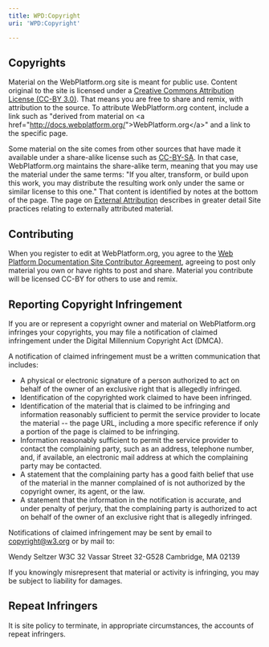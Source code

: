 ```yaml
---
title: WPD:Copyright
uri: 'WPD:Copyright'

---
```

## Copyrights

Material on the WebPlatform.org site is meant for public use. Content original to the site is licensed under a [Creative Commons Attribution License (CC-BY 3.0)](https://creativecommons.org/licenses/by/3.0/). That means you are free to share and remix, with attribution to the source. To attribute WebPlatform.org content, include a link such as "derived from material on \<a href="<http://docs.webplatform.org/>"\>WebPlatform.org\</a\>" and a link to the specific page.

Some material on the site comes from other sources that have made it available under a share-alike license such as [CC-BY-SA](https://creativecommons.org/licenses/by-sa/3.0/). In that case, WebPlatform.org maintains the share-alike term, meaning that you may use the material under the same terms: "If you alter, transform, or build upon this work, you may distribute the resulting work only under the same or similar license to this one." That content is identified by notes at the bottom of the page. The page on [External Attribution](http://docs.webplatform.org/wiki/WPD:External_Attribution) describes in greater detail Site practices relating to externally attributed material.

## Contributing

When you register to edit at WebPlatform.org, you agree to the [Web Platform Documentation Site Contributor Agreement](http://docs.webplatform.org/wiki/MediaWiki:Site-terms-of-service), agreeing to post only material you own or have rights to post and share. Material you contribute will be licensed CC-BY for others to use and remix.

## Reporting Copyright Infringement

If you are or represent a copyright owner and material on WebPlatform.org infringes your copyrights, you may file a notification of claimed infringement under the Digital Millennium Copyright Act (DMCA).

A notification of claimed infringement must be a written communication that includes:

-   A physical or electronic signature of a person authorized to act on behalf of the owner of an exclusive right that is allegedly infringed.
-   Identification of the copyrighted work claimed to have been infringed.
-   Identification of the material that is claimed to be infringing and information reasonably sufficient to permit the service provider to locate the material -- the page URL, including a more specific reference if only a portion of the page is claimed to be infringing.
-   Information reasonably sufficient to permit the service provider to contact the complaining party, such as an address, telephone number, and, if available, an electronic mail address at which the complaining party may be contacted.
-   A statement that the complaining party has a good faith belief that use of the material in the manner complained of is not authorized by the copyright owner, its agent, or the law.
-   A statement that the information in the notification is accurate, and under penalty of perjury, that the complaining party is authorized to act on behalf of the owner of an exclusive right that is allegedly infringed.

Notifications of claimed infringement may be sent by email to copyright@w3.org or by mail to:

Wendy Seltzer
 W3C
 32 Vassar Street 32-G528
 Cambridge, MA 02139

 If you knowingly misrepresent that material or activity is infringing, you may be subject to liability for damages.

## Repeat Infringers

It is site policy to terminate, in appropriate circumstances, the accounts of repeat infringers.
